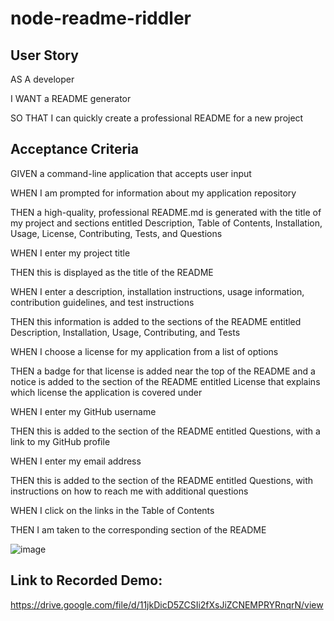 # node-readme-riddler

## User Story 
AS A developer

I WANT a README generator

SO THAT I can quickly create a professional README for a new project


## Acceptance Criteria
GIVEN a command-line application that accepts user input

WHEN I am prompted for information about my application repository

THEN a high-quality, professional README.md is generated with the title of my project and sections entitled Description, Table of Contents, Installation, Usage, License, Contributing, Tests, and Questions

WHEN I enter my project title

THEN this is displayed as the title of the README

WHEN I enter a description, installation instructions, usage information, contribution guidelines, and test instructions

THEN this information is added to the sections of the README entitled Description, Installation, Usage, Contributing, and Tests

WHEN I choose a license for my application from a list of options

THEN a badge for that license is added near the top of the README and a notice is added to the section of the README entitled License that explains which license the application is covered under

WHEN I enter my GitHub username

THEN this is added to the section of the README entitled Questions, with a link to my GitHub profile

WHEN I enter my email address

THEN this is added to the section of the README entitled Questions, with instructions on how to reach me with additional questions

WHEN I click on the links in the Table of Contents

THEN I am taken to the corresponding section of the README


![image](https://user-images.githubusercontent.com/80355222/155231178-75c6b006-d247-4008-9b06-6abfe19fda1e.png)


## Link to Recorded Demo:
https://drive.google.com/file/d/11jkDicD5ZCSIi2fXsJiZCNEMPRYRnqrN/view
